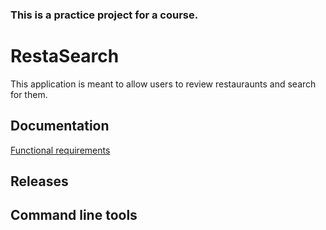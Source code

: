 ### This is a practice project for a course.

# RestaSearch
This application is meant to allow users to review restauraunts and search for them. 


## Documentation


[Functional requirements](Documentation/FunctionalRequirements.md)


## Releases


## Command line tools
